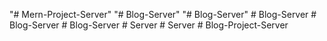 "# Mern-Project-Server" 
"# Blog-Server" 
"# Blog-Server" 
#   B l o g - S e r v e r  
 #   B l o g - S e r v e r  
 #   B l o g - S e r v e r  
 #   S e r v e r  
 #   S e r v e r  
 # Blog-Project-Server
